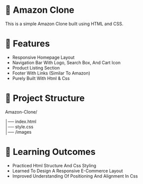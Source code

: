 # 🛒 Amazon Clone
This is a simple Amazon Clone built using HTML and CSS.

# 🚀 Features

- Responsive Homepage Layout
- Navigation Bar With Logo, Search Box, And Cart Icon
- Product Listing Section
- Footer With Links (Similar To Amazon)
- Purely Built With Html & Css

# 📂 Project Structure

Amazon-Clone/

│── index.html  
│── style.css  
│── /images 

# 🎯 Learning Outcomes

- Practiced Html Structure And Css Styling
- Learned To Design A Responsive E-Commerce Layout
- Improved Understanding Of Positioning And Alignment In Css
